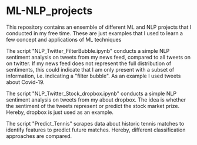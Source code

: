 # ML-NLP_projects

This repository contains an ensemble of different ML and NLP projects that I conducted in my free time. 
These are just examples that I used to learn a few concept and applications of ML techniques

The script "NLP_Twitter_FilterBubble.ipynb" conducts a simple NLP sentiment analysis on tweets from my news feed, compared to all tweets on on twitter. 
If my news feed does not represent the full distribution of sentiments, this could indicate that I am only present with a subset of information, i.e. indicating a "filter bubble". 
As an example I used tweets about Covid-19. 

The script "NLP_Twitter_Stock_dropbox.ipynb" conducts a simple NLP sentiment analysis on tweets from my about dropbox. The idea is whether the sentiment of the tweets represent 
or predict the stock market prize. Hereby, dropbox is just used as an example. 

The script "Predict_Tennis" scrapes data about historic tennis matches to identify features to predict future matches. 
Hereby, different classification approaches are compared. 

